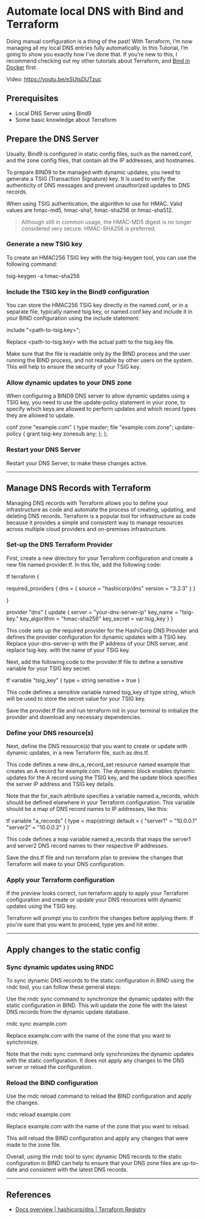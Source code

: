 # Automate local DNS with Bind and Terraform

Doing manual configuration is a thing of the past! With Terraform, I’m now managing all my local DNS entries fully automatically. In this Tutorial, I’m going to show you exactly how I’ve done that. If you’re new to this, I recommend checking out my other tutorials about Terraform, and [Bind in Docker](../bind9-docker) first.

Video: https://youtu.be/eSUtsDUTzuc


## Prerequisites

- Local DNS Server using Bind9
- Some basic knowledge about Terraform


## Prepare the DNS Server

Usually, Bind9 is configured in static config files, such as the named.conf, and the zone config files, that contain all the IP addresses, and hostnames.

To prepare BIND9 to be managed with dynamic updates, you need to generate a TSIG (Transaction Signature) key. It is used to verify the authenticity of DNS messages and prevent unauthorized updates to DNS records.

When using TSIG authentication, the algorithm to use for HMAC. Valid values are hmac-md5, hmac-sha1, hmac-sha256 or hmac-sha512.

> Although still in common usage, the HMAC-MD5 digest is no longer considered very secure. HMAC-SHA256 is preferred.


### Generate a new TSIG key

To create an HMAC256 TSIG key with the tsig-keygen tool, you can use the following command:


tsig-keygen -a hmac-sha256



### Include the TSIG key in the Bind9 configuration

You can store the HMAC256 TSIG key directly in the named.conf, or in a separate file, typically named tsig.key, or named.conf.key and include it in your BIND configuration using the include statement:


include "<path-to-tsig.key>";


Replace <path-to-tsig.key> with the actual path to the tsig.key file.

Make sure that the file is readable only by the BIND process and the user running the BIND process, and not readable by other users on the system. This will help to ensure the security of your TSIG key.

### Allow dynamic updates to your DNS zone

When configuring a BIND9 DNS server to allow dynamic updates using a TSIG key, you need to use the ﻿update-policy statement in your zone, to specify which keys are allowed to perform updates and which record types they are allowed to update.

conf
zone "example.com" {
    type master;
    file "example.com.zone";
    update-policy { grant tsig-key zonesub any; };
};


### Restart your DNS Server

Restart your DNS Server, to make these changes active.

---
## Manage DNS Records with Terraform

Managing DNS records with Terraform allows you to define your infrastructure as code and automate the process of creating, updating, and deleting DNS records. Terraform is a popular tool for infrastructure as code because it provides a simple and consistent way to manage resources across multiple cloud providers and on-premises infrastructure.

### Set-up the DNS Terraform Provider

First, create a new directory for your Terraform configuration and create a new file named provider.tf. In this file, add the following code:

tf
terraform {

  required_providers {
    dns = {
      source  = "hashicorp/dns"
      version = "3.2.3"
    }
  }

}

provider "dns" {
  update {
    server        = "your-dns-server-ip"
    key_name      = "tsig-key."
    key_algorithm = "hmac-sha256"
    key_secret    = var.tsig_key
  }
}


This code sets up the required provider for the HashiCorp DNS Provider and defines the provider configuration for dynamic updates with a TSIG key. Replace your-dns-server-ip with the IP address of your DNS server, and replace tsig-key. with the name of your TSIG key.

Next, add the following code to the provider.tf file to define a sensitive variable for your TSIG key secret:

tf
variable "tsig_key" {
  type = string
  sensitive = true
}


This code defines a sensitive variable named tsig_key of type string, which will be used to store the secret value for your TSIG key.

Save the provider.tf file and run terraform init in your terminal to initialize the provider and download any necessary dependencies.

### Define your DNS resource(s)

Next, define the DNS resource(s) that you want to create or update with dynamic updates, in a new Terraform file, such as dns.tf.

This code defines a new dns_a_record_set resource named example that creates an A record for example.com. The dynamic block enables dynamic updates for the A record using the TSIG key, and the update block specifies the server IP address and TSIG key details.

Note that the for_each attribute specifies a variable named a_records, which should be defined elsewhere in your Terraform configuration. This variable should be a map of DNS record names to IP addresses, like this:

tf
variable "a_records" {
  type = map(string)
  default = {
    "server1" = "10.0.0.1"
    "server2" = "10.0.0.2"
  }
}


This code defines a map variable named a_records that maps the server1 and server2 DNS record names to their respective IP addresses.

Save the dns.tf file and run terraform plan to preview the changes that Terraform will make to your DNS configuration.

### Apply your Terraform configuration

If the preview looks correct, run terraform apply to apply your Terraform configuration and create or update your DNS resources with dynamic updates using the TSIG key.

Terraform will prompt you to confirm the changes before applying them. If you're sure that you want to proceed, type yes and hit enter.

---
## Apply changes to the static config

### Sync dynamic updates using RNDC

To sync dynamic DNS records to the static configuration in BIND using the rndc tool, you can follow these general steps:

Use the rndc sync command to synchronize the dynamic updates with the static configuration in BIND. This will update the zone file with the latest DNS records from the dynamic update database.


rndc sync example.com


Replace example.com with the name of the zone that you want to synchronize.

Note that the rndc sync command only synchronizes the dynamic updates with the static configuration. It does not apply any changes to the DNS server or reload the configuration.

### Reload the BIND configuration

Use the rndc reload command to reload the BIND configuration and apply the changes.


rndc reload example.com


Replace example.com with the name of the zone that you want to reload.

This will reload the BIND configuration and apply any changes that were made to the zone file.

Overall, using the rndc tool to sync dynamic DNS records to the static configuration in BIND can help to ensure that your DNS zone files are up-to-date and consistent with the latest DNS records.

---
## References

- [Docs overview | hashicorp/dns | Terraform Registry](https://registry.terraform.io/providers/hashicorp/dns/latest/docs)